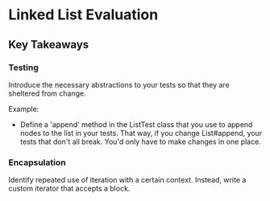 # Linked List Evaluation
## Key Takeaways
### Testing
Introduce the necessary abstractions to your tests so that they are sheltered from change.

Example:
- Define a 'append' method in the ListTest class that you use to append nodes to the list in your tests.  That way, if you change List#append, your tests that don't all break. You'd only have to make changes in one place.

### Encapsulation
Identify repeated use of iteration with a certain context. Instead, write a custom iterator that accepts a block.
